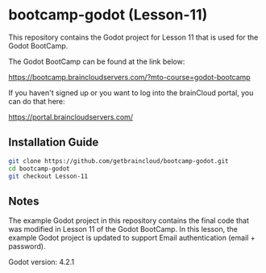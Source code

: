 # bootcamp-godot (Lesson-11)

This repository contains the Godot project for Lesson 11 that is used for the Godot BootCamp.

The Godot BootCamp can be found at the link below:

https://bootcamp.braincloudservers.com/?mto-course=godot-bootcamp


If you haven't signed up or you want to log into the brainCloud portal, you can do that here:

https://portal.braincloudservers.com/


## Installation Guide

```bash
git clone https://github.com/getbraincloud/bootcamp-godot.git
cd bootcamp-godot
git checkout Lesson-11
```

## Notes

The example Godot project in this repository contains the final code that was modified in Lesson 11 of the Godot BootCamp. In this lesson, the example Godot project is updated to support Email authentication (email + password).

Godot version: 4.2.1
